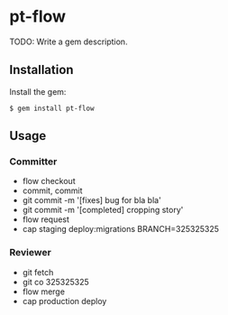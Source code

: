 # pt-flow

TODO: Write a gem description.

## Installation

Install the gem:

    $ gem install pt-flow

## Usage

### Committer
- flow checkout
- commit, commit
- git commit -m '[fixes] bug for bla bla'
- git commit -m '[completed] cropping story'
- flow request
- cap staging deploy:migrations BRANCH=325325325

### Reviewer
- git fetch
- git co 325325325
- flow merge
- cap production deploy
